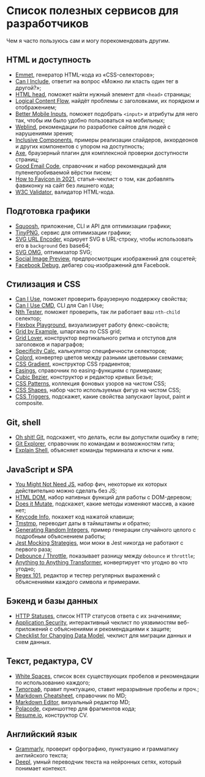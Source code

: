 # Список полезных сервисов для разработчиков

Чем я часто пользуюсь сам и могу порекомендовать другим.

## HTML и доступность

- [Emmet](https://www.emmet.io), генератор HTML-кода из «CSS-селекторов»;
- [Can I Include](https://caninclude.glitch.me), ответит на вопрос «Можно ли класть один тег в другой?»;
- [HTML head](https://html-head.ru), поможет найти нужный элемент для `<head>` страницы;
- [Logical Content Flow](https://defaced.dev/tools/logical-content-flow/), найдёт проблемы с заголовками, их порядком и отображением;
- [Better Mobile Inputs](https://better-mobile-inputs.netlify.app), поможет подобрать `<input>` и атрибуты для него так, чтобы им было удобно пользоваться на мобильных;
- [Weblind](https://weblind.ru), рекомендации по разработке сайтов для людей с нарушениями зрения;
- [Inclusive Components](https://inclusive-components.design), примеры реализации слайдеров, аккордеонов и других компонентов с упором на доступность;
- [Axe](https://www.deque.com/axe/), браузерный плагин для комплексной проверки доступности страниц;
- [Good Email Code](https://www.goodemailcode.com), справочник и набор рекомендаций для пуленепробиваемой вёрстки писем;
- [How to Favicon in 2021](https://evilmartians.com/chronicles/how-to-favicon-in-2021-six-files-that-fit-most-needs), статья-чеклист о том, как добавлять фавиконку на сайт без лишнего кода;
- [W3C Validator](https://validator.w3.org/nu/#textarea), валидатор HTML-кода.

## Подготовка графики

- [Squoosh](https://squoosh.app), приложение, CLI и API для оптимизации графики;
- [TinyPNG](https://tinypng.com), сервис для оптимизации графики;
- [SVG URL Encoder](https://yoksel.github.io/url-encoder/ru/), кодирует SVG в URL-строку, чтобы использовать его в `background` без base64;
- [SVG OMG](https://jakearchibald.github.io/svgomg/), оптимизатор SVG;
- [Social Image Preview](https://socialsharepreview.com/), предпросмотрщик изображений для соцсетей;
- [Facebook Debug](https://developers.facebook.com/tools/debug/), дебагер соц-изображений для Facebook.

## Стилизация и CSS

- [Can I Use](https://caniuse.com/), поможет проверить браузерную поддержку свойства;
- [Can I Use CMD](https://github.com/sgentle/caniuse-cmd), CLI для Can I Use;
- [Nth Tester](https://css-tricks.com/examples/nth-child-tester/), поможет проверить, так ли работает ваш `nth-child` селектор;
- [Flexbox Playground](https://codepen.io/enxaneta/full/adLPwv/), визуализирует работу флекс-свойств;
- [Grid by Example](https://gridbyexample.com/examples/), шпаргалка по CSS grid;
- [Grid Lover](https://www.gridlover.net/try), конструктор вертикального ритма и отступов для заголовков и параграфов;
- [Specificity Calc](https://specificity.keegan.st), калькулятор специфичности селекторов;
- [Colord](https://colord.omgovich.ru), конвертер цветов между разными цветовыми схемами;
- [CSS Gradient](https://cssgradient.io), конструктор CSS градиентов;
- [Easings](https://easings.net), справочник по easing-функциям с примерами;
- [Cubic Bezier](https://cubic-bezier.com/#.87,0,.13,1), конструктор и редактор кривых Безье;
- [CSS Patterns](https://projects.verou.me/css3patterns/), коллекция фоновых узоров на чистом CSS;
- [CSS Shapes](https://css-tricks.com/the-shapes-of-css/), набор часто используемых фигур на чистом CSS;
- [CSS Triggers](https://csstriggers.com), подскажет, какие свойства запускают layout, paint и composite.

## Git, shell

- [Oh shit! Git](https://ohshitgit.com), подскажет, что делать, если вы допустили ошибку в гите;
- [Git Explorer](https://gitexplorer.com), справочник по командам и возможностям гита;
- [Explain Shell](https://explainshell.com), объясняет команды терминала и ключи к ним.

## JavaScript и SPA

- [You Might Not Need JS](http://youmightnotneedjs.com), набор фич, некоторые их которых действительно можно сделать без JS;
- [HTML DOM](https://htmldom.dev), набор нативных функций для работы с DOM-деревом;
- [Does it Mutate](https://doesitmutate.xyz), подскажет, какие методы изменяют массив, а какие нет;
- [Keycode Info](http://keycode.info), покажет код нажатой клавиши;
- [Tmstmp](https://bespoyasov.ru/tmstmp/), переводит даты в таймштампы и обратно;
- [Generating Random Integers](https://stackoverflow.com/a/1527820/3141337), пример генерации случайного целого с подробным объяснением работы;
- [Jest Mocking Strategies](https://mercedesbernard.com/blog/jest-mocking-strategies), мои моки в Jest никогда не работают с первого раза;
- [Debounce / Throttle](http://demo.nimius.net/debounce_throttle/), показывает разницу между `debounce` и `throttle`;
- [Anything to Anything Transformer](https://transform.tools/json-schema-to-openapi-schema), конвертирует что угодно во что угодно;
- [Regex 101](https://regex101.com), редактор и тестер регулярных выражений с объяснениями каждого символа и примерами.

## Бэкенд и базы данных

- [HTTP Statuses](https://httpstatuses.com), список HTTP статусов ответа с их значениями;
- [Application Security](https://application.security/free/owasp-top-10), интерактивный чеклист по уязвимостям веб-приложений с объяснениями и рекомендациями к защите;
- [Checklist for Changing Data Model](https://rtpg.co/2021/06/07/changes-checklist.html), чеклист для миграции данных и схем данных.

## Текст, редактура, CV

- [White Spaces](https://kirillbelyaev.com/s/), список всех существующих пробелов и рекомендации по использованию каждого;
- [Типограф](https://typograf.github.io/mobile.html), правит пунктуацию, ставит неразрывные пробелы и проч.;
- [Markdown Cheatsheet](https://github.com/adam-p/markdown-here/wiki/Markdown-Cheatsheet), справочник по MD;
- [Markdown Editor](https://readme.so), визуальный редактор MD;
- [Polacode](https://github.com/octref/polacode), скриншоттер для фрагментов кода;
- [Resume.io](https://resume.io), конструктор CV.

## Английский язык

- [Grammarly](https://app.grammarly.com), проверит орфографию, пунктуацию и грамматику английского текста;
- [Deepl](https://www.deepl.com/translator), умный переводчик текста на нейронных сетях, который понимает контекст.
